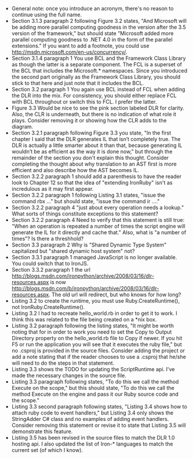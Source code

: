 * General note: once you introduce an acronym, there's no reason to continue using the full name.
* Section 3.1.3 paragraph 2 following Figure 3.2 states, "And Microsoft will be adding more parallel computing goodness in the version after the 3.5 version of the framework," but should state "Microsoft added more parallel computing goodness to .NET 4.0 in the form of the parallel extensions." If you want to add a footnote, you could use http://msdn.microsoft.com/en-us/concurrency/.
* Section 3.1.4 paragraph 1 You use BCL and the Framework Class Library as though the latter is a separate component. The FCL is a superset of the BCL that includes the Microsoft.* namespaces. Since you introduced the second part originally as the Framework Class Library, you should stick to that here and just note that it includes the BCL.
* Section 3.2 paragraph 1 You again use BCL instead of FCL when adding the DLR into the mix. For consistency, you should either replace FCL with BCL throughout or switch this to FCL. I prefer the latter.
* Figure 3.3 Would be nice to see the pink section labeled DLR for clarity. Also, the CLR is underneath, but there is no indication of what role it plays. Consider removing it or showing how the CLR adds to the diagram.
* Section 3.2.1 paragraph following Figure 3.3 you state, "In the first chapter I said that the DLR generates IL that isn’t completely true. The DLR is actually a little smarter about it than that, because generating IL wouldn’t be as efficient as the way it is done now," but through the remainder of the section you don't explain this thought. Consider completing the thought about why translation to an AST first is more efficient and also describe how the AST becomes IL.
* Section 3.2.2 paragraph 1 should add a parenthesis to have the reader look to Chapter 12 so that the idea of "extending IronRuby" isn't as incredulous as it may first appear.
* Section 3.2.2 paragraph 1 following Listing 3.1 states, "issue the command rbx ..." but should state, "issue the command ir ...."
* Section 3.2.2 paragraph 4 "just about every operation needs a lookup." What sorts of things constitute exceptions to this statement?
* Section 3.2.2 paragraph 4 Need to verify that this statement is still true: "When an operation is repeated a number of times the script engine will generate the IL for it directly and cache that." Also, what is "a number of times"? Is there a threshhold?
* Section 3.3 paragraph 2 Why is "Shared Dynamic Type System" capitalized but "shared dynamic host system" not?
* Section 3.3.1 paragraph 1 managed JavaScript is no longer available. You could switch that to IronJS.
* Section 3.3.2 paragraph 1 the url http://blogs.msdn.com/ironpython/archive/2008/03/16/dlr-resources.aspx is now http://blogs.msdn.com/b/ironpython/archive/2008/03/16/dlr-resources.aspx. The old url will redirect, but who knows for how long?
* Listing 3.2 to create the runtime, you must use Ruby.CreateRuntime(), not IronRuby.CreateRuntime().
* Listing 3.2 I had to recreate hello_world.rb in order to get it to work. I think this was related to the file being created on a *nix box.
* Listing 3.2 paragraph following the listing states, "It might be worth noting that for in order to work you need to set the Copy to Output Directory property on the hello_world.rb file to Copy if newer. If you hit F5 or run the application you will see that it executes the ruby file," but no .csproj is provided in the source files. Consider adding the project or add a note stating that if the reader chooses to use a .csproj that he/she will need to do the steps in that statement.
* Listing 3.3 shows the TODO for updating the ScriptRuntime api. I've made the necessary changes in the source file.
* Listing 3.3 paragraph following states, "To do this we call the method Execute on the scope," but this should state, "To do this we call the method Execute on the engine and pass it our Ruby source code and the scope."
* Listing 3.3 second paragraph following states, "Listing 3.4 shows how to attach ruby code to event handlers," but Listing 3.4 only shows the StringAdder C# class and no examples of adding event handlers. Consider removing this statement or revise it to state that Listing 3.5 will demonstrate this feature.
* Listing 3.5 has been revised in the source files to match the DLR 1.0 hosting api. I also updated the list of Iron-* languages to match the current set (of which I know).

